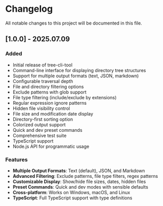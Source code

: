 # Changelog

All notable changes to this project will be documented in this file.

## [1.0.0] - 2025.07.09

### Added
- Initial release of tree-cli-tool
- Command-line interface for displaying directory tree structures
- Support for multiple output formats (text, JSON, markdown)
- Configurable traversal depth
- File and directory filtering options
- Exclude patterns with glob support
- File type filtering (include/exclude by extensions)
- Regular expression ignore patterns
- Hidden file visibility control
- File size and modification date display
- Directory-first sorting option
- Colorized output support
- Quick and dev preset commands
- Comprehensive test suite
- TypeScript support
- Node.js API for programmatic usage

### Features
- **Multiple Output Formats**: Text (default), JSON, and Markdown
- **Advanced Filtering**: Exclude patterns, file type filters, regex patterns
- **Customizable Display**: Show/hide file sizes, dates, hidden files
- **Preset Commands**: Quick and dev modes with sensible defaults
- **Cross-platform**: Works on Windows, macOS, and Linux
- **TypeScript**: Full TypeScript support with type definitions